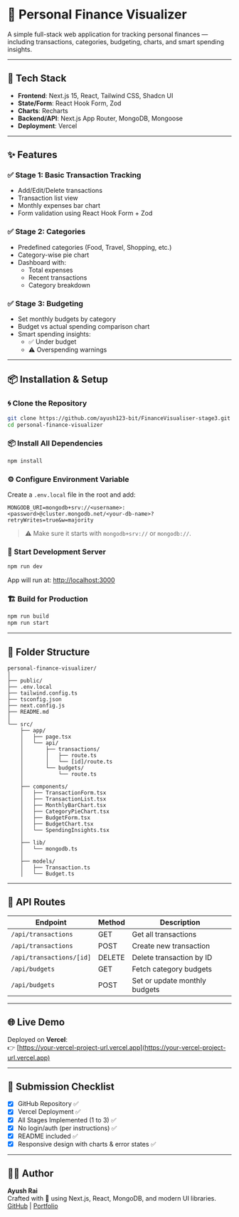# 💸 Personal Finance Visualizer

A simple full-stack web application for tracking personal finances — including transactions, categories, budgeting, charts, and smart spending insights.

---

## 🔧 Tech Stack

- **Frontend**: Next.js 15, React, Tailwind CSS, Shadcn UI  
- **State/Form**: React Hook Form, Zod  
- **Charts**: Recharts  
- **Backend/API**: Next.js App Router, MongoDB, Mongoose  
- **Deployment**: Vercel  

---

## ✨ Features

### ✅ Stage 1: Basic Transaction Tracking
- Add/Edit/Delete transactions
- Transaction list view
- Monthly expenses bar chart
- Form validation using React Hook Form + Zod

### ✅ Stage 2: Categories
- Predefined categories (Food, Travel, Shopping, etc.)
- Category-wise pie chart
- Dashboard with:
  - Total expenses
  - Recent transactions
  - Category breakdown

### ✅ Stage 3: Budgeting
- Set monthly budgets by category
- Budget vs actual spending comparison chart
- Smart spending insights:
  - ✅ Under budget
  - ⚠️ Overspending warnings

---

## 📦 Installation & Setup

### 🌀 Clone the Repository

```bash
git clone https://github.com/ayush123-bit/FinanceVisualiser-stage3.git
cd personal-finance-visualizer
```

### 📦 Install All Dependencies

```bash
npm install
```

### ⚙️ Configure Environment Variable

Create a `.env.local` file in the root and add:

```env
MONGODB_URI=mongodb+srv://<username>:<password>@cluster.mongodb.net/<your-db-name>?retryWrites=true&w=majority
```

> ⚠️ Make sure it starts with `mongodb+srv://` or `mongodb://`.

### 🚀 Start Development Server

```bash
npm run dev
```

App will run at: [http://localhost:3000](http://localhost:3000)

### 🏗 Build for Production

```bash
npm run build
npm run start
```

---

## 📁 Folder Structure

```
personal-finance-visualizer/
│
├── public/
├── .env.local
├── tailwind.config.ts
├── tsconfig.json
├── next.config.js
├── README.md
│
└── src/
    ├── app/
    │   ├── page.tsx
    │   └── api/
    │       ├── transactions/
    │       │   ├── route.ts
    │       │   └── [id]/route.ts
    │       └── budgets/
    │           └── route.ts
    │
    ├── components/
    │   ├── TransactionForm.tsx
    │   ├── TransactionList.tsx
    │   ├── MonthlyBarChart.tsx
    │   ├── CategoryPieChart.tsx
    │   ├── BudgetForm.tsx
    │   ├── BudgetChart.tsx
    │   └── SpendingInsights.tsx
    │
    ├── lib/
    │   └── mongodb.ts
    │
    ├── models/
    │   ├── Transaction.ts
    │   └── Budget.ts
```

---

## 🔄 API Routes

| Endpoint                          | Method | Description                        |
|----------------------------------|--------|------------------------------------|
| `/api/transactions`              | GET    | Get all transactions               |
| `/api/transactions`              | POST   | Create new transaction             |
| `/api/transactions/[id]`         | DELETE | Delete transaction by ID           |
| `/api/budgets`                   | GET    | Fetch category budgets             |
| `/api/budgets`                   | POST   | Set or update monthly budgets      |

---

## 🌐 Live Demo

Deployed on **Vercel**:  
👉 [https://your-vercel-project-url.vercel.app](https://your-vercel-project-url.vercel.app)

---

## 📮 Submission Checklist

- [x] GitHub Repository ✅  
- [x] Vercel Deployment ✅  
- [x] All Stages Implemented (1 to 3) ✅  
- [x] No login/auth (per instructions) ✅  
- [x] README included ✅  
- [x] Responsive design with charts & error states ✅

---

## 👨‍💻 Author

**Ayush Rai**  
Crafted with 💙 using Next.js, React, MongoDB, and modern UI libraries.  
[GitHub](https://github.com/ayush123-bit) | [Portfolio](https://spiffy-biscotti-0bc36f.netlify.app/)